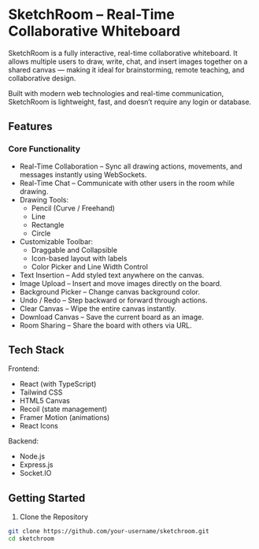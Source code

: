 # SketchRoom – Real-Time Collaborative Whiteboard

SketchRoom is a fully interactive, real-time collaborative whiteboard. It allows multiple users to draw, write, chat, and insert images together on a shared canvas — making it ideal for brainstorming, remote teaching, and collaborative design.

Built with modern web technologies and real-time communication, SketchRoom is lightweight, fast, and doesn’t require any login or database.

## Features

### Core Functionality

- Real-Time Collaboration – Sync all drawing actions, movements, and messages instantly using WebSockets.
- Real-Time Chat – Communicate with other users in the room while drawing.
- Drawing Tools:
  - Pencil (Curve / Freehand)
  - Line
  - Rectangle
  - Circle
- Customizable Toolbar:
  - Draggable and Collapsible
  - Icon-based layout with labels
  - Color Picker and Line Width Control
- Text Insertion – Add styled text anywhere on the canvas.
- Image Upload – Insert and move images directly on the board.
- Background Picker – Change canvas background color.
- Undo / Redo – Step backward or forward through actions.
- Clear Canvas – Wipe the entire canvas instantly.
- Download Canvas – Save the current board as an image.
- Room Sharing – Share the board with others via URL.

## Tech Stack

Frontend:
- React (with TypeScript)
- Tailwind CSS
- HTML5 Canvas
- Recoil (state management)
- Framer Motion (animations)
- React Icons

Backend:
- Node.js
- Express.js
- Socket.IO

## Getting Started

1. Clone the Repository
```bash
git clone https://github.com/your-username/sketchroom.git
cd sketchroom

